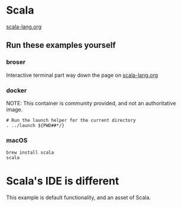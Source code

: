 # Scala

[scala-lang.org](https://www.scala-lang.org/)

## Run these examples yourself

### broser

Interactive terminal part way down the page on [scala-lang.org](https://www.scala-lang.org/)


### docker

NOTE: This container is community provided, and not an authoritative image.

```
# Run the launch helper for the current directory
. ../launch ${PWD##*/}
```

### macOS

```
brew install scala
scala
```

# Scala's IDE is different

This example is default functionality, and an asset of Scala. 